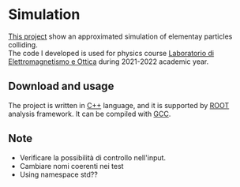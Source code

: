 # Simulation

[This project](#simulation) show an approximated simulation of elementay particles colliding.  
The code I developed is used for physics course [Laboratorio di Elettromagnetismo e 
Ottica](https://www.unibo.it/it/didattica/insegnamenti/insegnamento/2022/434322) during 2021-2022 academic year.

## Download and usage

The project is written in [C++](https://isocpp.org/) language, and it is supported by 
[ROOT](https://root.cern.ch/) analysis framework. It can be compiled with [GCC](https://gcc.gnu.org/).

## Note

- Verificare la possibilità di controllo nell'input.
- Cambiare nomi coerenti nei test
- Using namespace std??
